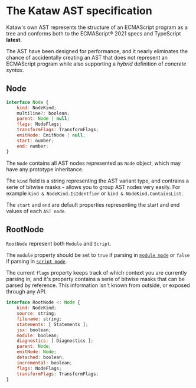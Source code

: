 # The Kataw AST specification

Kataw's own AST represents the structure of an ECMAScript program as a tree and conforms both to the ECMAScript® 2021 specs and TypeScript **latest**.

The AST have been designed for performance, and it nearly eliminates the chance of accidentally creating an AST that does not represent an ECMAScript program while also
supporting a *hybrid* definition of *concrete syntax*.

## Node

```js
interface Node {
    kind: NodeKind;
    multiline?: boolean;
    parent: Node | null;
    flags: NodeFlags;
    transformFlags: TransformFlags;
    emitNode: EmitNode | null;
    start: number;
    end: number;
}
```

The `Node` contains all AST nodes represented as `Node` object, which may have any
prototype inheritance.

The `kind` field is a string representing the AST variant type, and contrains a serie of
bitwise masks - allows you to group AST nodes very easily. For example
`kind & NodeKind.IsIdentfier` or `kind & NodeKind.ContainsList`.

The `start` and `end` are default properties representing the start and end values of each `AST node`.

## RootNode

`RootNode` represent both `Module` and `Script`.

The `module` property should be set to `true` if parsing in [`module mode`](https://tc39.es/ecma262/#sec-modules) or `false` if parsing in
[`script mode`](https://tc39.es/ecma262/#sec-scripts).

The current `flags` property keeps track of which context you are currently parsing in, and it's property contains a serie of
bitwise masks that can be parsed by reference. This information isn't known from outside, or exposed through any API.

```js
interface RootNode <: Node {
    kind: NodeKind;
    source: string;
    filename: string;
    statements: [ Statements ];
    jsx: boolean;
    module: boolean;
    diagnostics: [ Diagnostics ];
    parent: Node;
    emitNode: Node;
    detached: boolean;
    incremental: boolean;
    flags: NodeFlags;
    transformFlags: TransformFlags;
}
```
